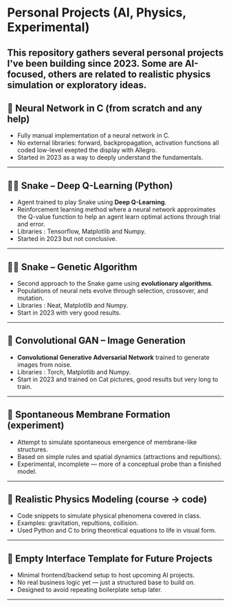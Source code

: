 # Personal Projects (AI, Physics, Experimental)

This repository gathers several personal projects I've been building since 2023. Some are AI-focused, others are related to realistic physics simulation or exploratory ideas.
---

## 🔧 Neural Network in C (from scratch and any help)

- Fully manual implementation of a neural network in C.
- No external libraries: forward, backpropagation, activation functions all coded low-level exepted the display with Allegro.
- Started in 2023 as a way to deeply understand the fundamentals.

---

## 🐍📲 Snake – Deep Q-Learning (Python)

- Agent trained to play Snake using **Deep Q-Learning**.
- Reinforcement learning method where a neural network approximates the Q-value function to help an agent learn optimal actions through trial and error.
- Libraries : Tensorflow, Matplotlib and Numpy.
- Started in 2023 but not conclusive.

---

## 🐍🧬 Snake – Genetic Algorithm

- Second approach to the Snake game using **evolutionary algorithms**.
- Populations of neural nets evolve through selection, crossover, and mutation.
- Libraries : Neat, Matplotlib and Numpy.
- Start in 2023 with very good results.

---

## 🎨 Convolutional GAN – Image Generation

- **Convolutional Generative Adversarial Network** trained to generate images from noise.
- Libraries : Torch, Matplotlib and Numpy.
- Start in 2023 and trained on Cat pictures, good results but very long to train.

---

## 🧪 Spontaneous Membrane Formation (experiment)

- Attempt to simulate spontaneous emergence of membrane-like structures.
- Based on simple rules and spatial dynamics (attractions and repultions).
- Experimental, incomplete — more of a conceptual probe than a finished model.

---

## 🧮 Realistic Physics Modeling (course → code)

- Code snippets to simulate physical phenomena covered in class.
- Examples: gravitation, repultions, collision.
- Used Python and C to bring theoretical equations to life in visual form.

---

## 🧱 Empty Interface Template for Future Projects

- Minimal frontend/backend setup to host upcoming AI projects.
- No real business logic yet — just a structured base to build on.
- Designed to avoid repeating boilerplate setup later.

---


